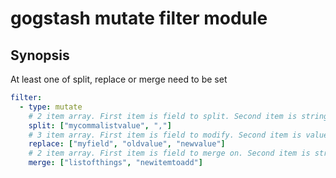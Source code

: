 gogstash mutate filter module
=============================

## Synopsis

At least one of split, replace or merge need to be set
```yaml
filter:
  - type: mutate
    # 2 item array. First item is field to split. Second item is string to split with
    split: ["mycommalistvalue", ","]
    # 3 item array. First item is field to modify. Second item is value to replace. Third item is new value to replace with.
    replace: ["myfield", "oldvalue", "newvalue"]
    # 2 item array. First item is field to merge on. Second item is string to add to merged field
    merge: ["listofthings", "newitemtoadd"]
```
